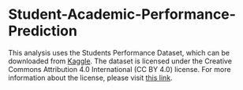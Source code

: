 # Student-Academic-Performance-Prediction

This analysis uses the Students Performance Dataset, which can be downloaded from [Kaggle](https://www.kaggle.com/datasets/rabieelkharoua/students-performance-dataset). The dataset is licensed under the Creative Commons Attribution 4.0 International (CC BY 4.0) license. For more information about the license, please visit [this link](https://creativecommons.org/licenses/by/4.0/).